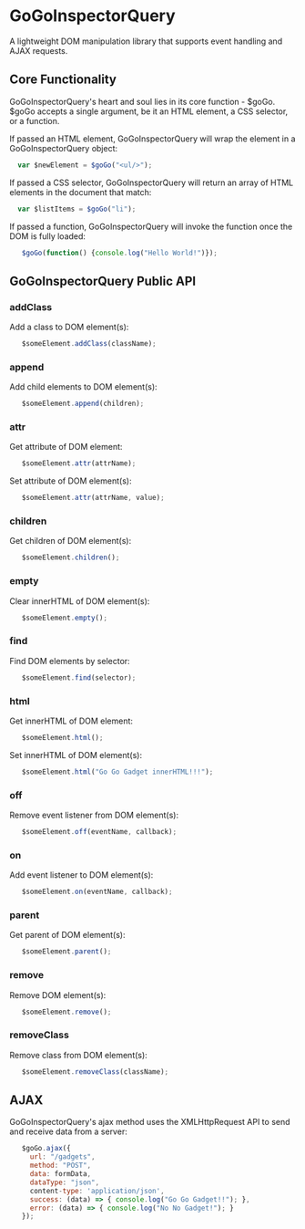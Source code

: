 # GoGoInspectorQuery

A lightweight DOM manipulation library that supports event handling and AJAX requests.


## Core Functionality

GoGoInspectorQuery's heart and soul lies in its core function - $goGo. $goGo accepts a single argument, be it an HTML element, a CSS selector, or a function.

If passed an HTML element, GoGoInspectorQuery will wrap the element in a GoGoInspectorQuery object:
```javascript
  var $newElement = $goGo("<ul/>");
  ```

If passed a CSS selector, GoGoInspectorQuery will return an array of HTML elements in the document that match:
```javascript
  var $listItems = $goGo("li");
  ```

If passed a function, GoGoInspectorQuery will invoke the function once the DOM is fully loaded:
```javascript
   $goGo(function() {console.log("Hello World!")});
  ```

## GoGoInspectorQuery Public API

### addClass
Add a class to DOM element(s):
```javascript
   $someElement.addClass(className);
  ```

### append
Add child elements to DOM element(s):
```javascript
   $someElement.append(children);
  ```

### attr
Get attribute of DOM element:
```javascript
   $someElement.attr(attrName);
  ```

Set attribute of DOM element(s):
```javascript
   $someElement.attr(attrName, value);
  ```

### children
Get children of DOM element(s):
```javascript
   $someElement.children();
  ```

### empty
Clear innerHTML of DOM element(s):
```javascript
   $someElement.empty();
  ```

### find
Find DOM elements by selector:
```javascript
   $someElement.find(selector);
  ```

### html
Get innerHTML of DOM element:
```javascript
   $someElement.html();
  ```

Set innerHTML of DOM element(s):
```javascript
   $someElement.html("Go Go Gadget innerHTML!!!");
  ```

### off
Remove event listener from DOM element(s):
```javascript
   $someElement.off(eventName, callback);
  ```

### on
Add event listener to DOM element(s):
```javascript
   $someElement.on(eventName, callback);
  ```

### parent
Get parent of DOM element(s):
```javascript
   $someElement.parent();
  ```

### remove
Remove DOM element(s):
```javascript
   $someElement.remove();
  ```

### removeClass
Remove class from DOM element(s):
```javascript
   $someElement.removeClass(className);
  ```

## AJAX
GoGoInspectorQuery's ajax method uses the XMLHttpRequest API to send and receive data from a server:
```javascript
   $goGo.ajax({
     url: "/gadgets",
     method: "POST",
     data: formData,
     dataType: "json",
     content-type: 'application/json',
     success: (data) => { console.log("Go Go Gadget!!"); },
     error: (data) => { console.log("No No Gadget!"); }
   });
  ```

